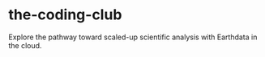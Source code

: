 # the-coding-club
Explore the pathway toward scaled-up scientific analysis with Earthdata in the cloud. 
